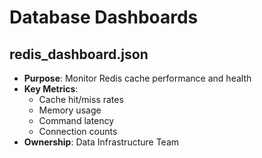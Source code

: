 # Database Dashboards

## redis_dashboard.json
- **Purpose**: Monitor Redis cache performance and health
- **Key Metrics**:
  - Cache hit/miss rates
  - Memory usage
  - Command latency
  - Connection counts
- **Ownership**: Data Infrastructure Team
